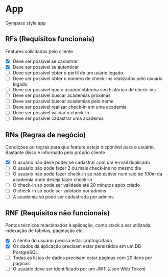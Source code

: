 # App

Gympass style app

## RFs (Requisitos funcionais)

Features solicitadas pelo cliente

- [x] Deve ser possível se cadastrar
- [x] Deve ser possível se autenticar
- [ ] Deve ser possível obter o perfil de um usário logado
- [ ] Deve ser possível obter o número de check-ins realizados pelo usuário logado
- [ ] Deve ser possível que o usuário obtenha seu histórico de check-ins
- [ ] Deve ser possível buscar academias próximas
- [ ] Deve ser possível buscar academias pelo nome
- [ ] Deve ser possível realizar check-in em uma academia
- [ ] Deve ser possível validar o check-in
- [ ] Deve ser possível cadastrar uma academia

## RNs (Regras de negócio)

Condições ou regras para que feature esteja disponível para o usuário. Bastante disso é informado pelo próprio cliente

- [x] O usuário não deve poder se cadastrar com um e-mail duplicado
- [ ] O usuário não pode fazer 2 ou mais check-ins no mesmo dia
- [ ] O usuário não pode fazer check-in se não estiver num raio de 100m da academia onde deseja fazer check-in
- [ ] O check-in só pode ser validade até 20 minutos após criado
- [ ] O check-in só pode ser validado por admins
- [ ] A academia só pode ser cadastrada por admins

## RNF (Requisitos não funcionais)

Pontos técnicos relacionados à aplicação, como stack a ser utilizada, indexação de tabelas, paginação etc.

- [x] A senha do usuário precisa estar criptografada
- [x] Os dados da aplicação precisam estar persistidos em um DB PostgreSQL
- [ ] Todas as listas de dados precisam estar páginas com 20 itens por páginas
- [ ] O usuário deve ser identificado por um JWT (Json Web Token)
